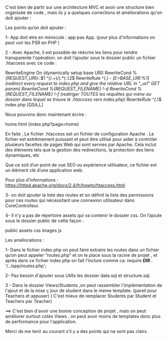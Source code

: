 
C'est bien de partir sur une architecture MVC et avoir une structure bien organisée de code , mais ils y a quelques corrections
et améliorations qu'on doit ajouter :


Les points qu’on doit ajouter :

1- App doit etre en miniscule : app pas App. (pour plus d'informations on peut voir les PSR en PHP )

2 -  Avec Apache, il est possible de réécrire les liens pour rendre transparente l'opération.
on doit l’ajouter sous le dossier public un fichier .htaccess avec ce code :

RewriteEngine On (dynamically setup base URI)
RewriteCond %{REQUEST_URI}::$1 ^(/.+)/(.*)::\2$
RewriteRule ^(.*) - [E=BASE_URI:%1] (redirect every request to index.php  and give the relative URL in "_url" GET param)
RewriteCond %{REQUEST_FILENAME} !-d
RewriteCond %{REQUEST_FILENAME} !-f  (rediriger TOUTES les requêtes qui mène au dossier dans lequel se trouve le .htaccess vers index.php)
RewriteRule ^(.*)$ index.php [QSA,L]


Nous pouvons donc maintenant écrire :

home.html (index.php?page=home)

En faite , Le fichier .htaccess est un fichier de configuration Apache . Le fichier est extrêmement puissant
et peut être utilisé pour aider à contrôler plusieurs facettes de pages Web qui sont servies par Apache.
Cela inclut des éléments tels que la gestion des redirections, la protection des liens dynamiques, etc

Que ce soit d’un point de vue SEO ou expérience utilisateur, ce fichier est un élément clé d’une application web.

Pour plus d’informations :
https://httpd.apache.org/docs/2.4/fr/howto/htaccess.html

 
3-  on doit ajouter la liste des routes et on définit  la liste des permissions pour ces routes qui
nécessitant une connexion utilisateur dans CoreControlleur.

4- Il n'y a pas de répertoire assets qui va contenir le dossier css. On l’ajoute sous le dossier public de cette façon :

public
   assets
     css
     images
     js


Les améliorations :

1- Dans le fichier index.php on peut  faire extraire les routes dans un fichier qu’on peut appeler “routes.php”
et on le place sous la racine de projet , et après dans ce fichier index.php on fait l’inclure
comme ca:  require __DIR__ . '/../app/routes.php';


2- Pas besoin d'ajouter sous Utills les dossier data.sql et structure.sql.

3 - Dans  le dossier Views/Students ,on peut rassembler l'implémentation de l'ajout et de la mise ç jour de student dans le meme template.
(pareil pour Teachers et appuser) ( C'est mieux de remplacer Students par Student et Teachers par Teacher)


==> C'est bien d'avoir une bonne conception de projet , mais on peut améliorer surtout cotés Views , on peut avoir moins de templates 
donc plus de performance pour l'application.


Merci de me tenir au courant s’il y a des points qui ne sont pas clairs. 
